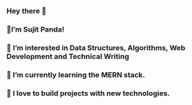 ### Hey there 👋
### 🍁I’m Sujit Panda!
### 👀 I’m interested in Data Structures, Algorithms, Web Development and Technical Writing
### 🌱 I’m currently learning the MERN stack.
### 💞️ I love to build projects with new technologies.

###



